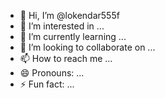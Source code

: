 - 👋 Hi, I’m @lokendar555f
- 👀 I’m interested in ...
- 🌱 I’m currently learning ...
- 💞️ I’m looking to collaborate on ...
- 📫 How to reach me ...
- 😄 Pronouns: ...
- ⚡ Fun fact: ...

<!---
lokendar555f/lokendar555f is a ✨ special ✨ repository because its `README.md` (this file) appears on your GitHub profile.
You can click the Preview link to take a look at your changes.
--->

